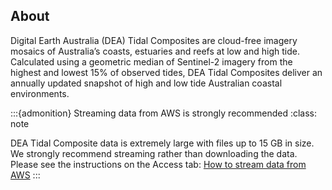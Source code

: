 ## About

Digital Earth Australia (DEA) Tidal Composites are cloud-free imagery mosaics of Australia’s coasts, estuaries and reefs at low and high tide.
Calculated using a geometric median of Sentinel-2 imagery from the highest and lowest 15% of observed tides, DEA Tidal Composites deliver an annually updated snapshot of high and low tide Australian coastal environments.

:::{admonition} Streaming data from AWS is strongly recommended
:class: note

DEA Tidal Composite data is extremely large with files up to 15 GB in size. We strongly recommend streaming rather than downloading the data. Please see the instructions on the Access tab: [How to stream data from AWS](./?tab=access#access-guides)
:::
